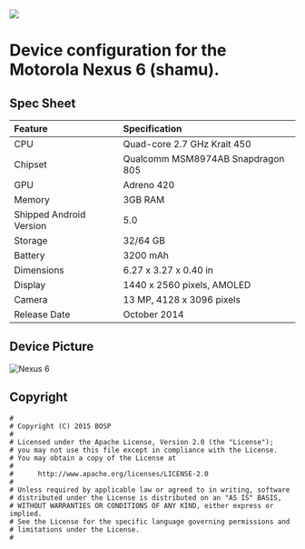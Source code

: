 <img src="https://raw.github.com/TeamBliss-LP/android/lp5.1/bliss-logo.png">

# Device configuration for the Motorola Nexus 6 (shamu).

## Spec Sheet

| Feature                 | Specification                     |
| :---------------------- | :-------------------------------- |
| CPU                     | Quad-core 2.7 GHz Krait 450       |
| Chipset                 | Qualcomm MSM8974AB Snapdragon 805 |
| GPU                     | Adreno 420                        |
| Memory                  | 3GB RAM                           |
| Shipped Android Version | 5.0                               |
| Storage                 | 32/64 GB                          |
| Battery                 | 3200 mAh                          |
| Dimensions              | 6.27 x 3.27 x 0.40 in             |
| Display                 | 1440 x 2560 pixels, AMOLED        |
| Camera                  | 13 MP, 4128 x 3096 pixels         |
| Release Date            | October 2014                      |


## Device Picture

![Nexus 6](http://wiki.cyanogenmod.org/images/e/e7/Google_Nexus_6.png "Nexus 6")

## Copyright

```
#
# Copyright (C) 2015 BOSP
#
# Licensed under the Apache License, Version 2.0 (the "License");
# you may not use this file except in compliance with the License.
# You may obtain a copy of the License at
#
#      http://www.apache.org/licenses/LICENSE-2.0
#
# Unless required by applicable law or agreed to in writing, software
# distributed under the License is distributed on an "AS IS" BASIS,
# WITHOUT WARRANTIES OR CONDITIONS OF ANY KIND, either express or implied.
# See the License for the specific language governing permissions and
# limitations under the License.
#
```
